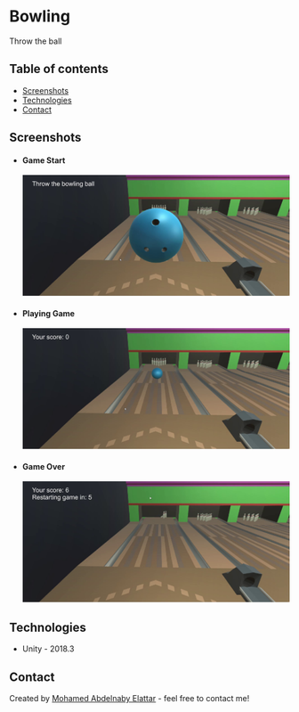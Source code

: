 
# Bowling
 Throw the ball

## Table of contents
* [Screenshots](#screenshots)
* [Technologies](#technologies)
* [Contact](#contact)


## Screenshots

- #### Game Start
  ![Game Start](./_img/1.png)


- #### Playing Game
  ![Playing Game](./_img/2.png)


- #### Game Over
  ![Game Over](./_img/3.png)



## Technologies

* Unity - 2018.3

## Contact
Created by [Mohamed Abdelnaby Elattar](https://www.linkedin.com/in/maaelattar) - feel free to contact me!
